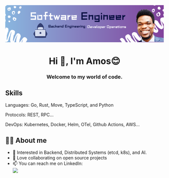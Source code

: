 <div align="center">
<img  alt="nature" src="Software Engineer Banner.png">
</div>

<h1 align="center">Hi 👋, I'm Amos😊  </h1>
<h3 align="center">Welcome to my world of code.</h3>

## Skills 

Languages: Go, Rust, Move, TypeScript, and Python

Protocols: REST, RPC...

DevOps: Kubernetes, Docker, Helm, OTel, Github Actions, AWS...

## 👨‍💻 About me 

- 🔭 Interested in Backend, Distributed Systems (etcd, k8s), and AI. 
- 👯 Love collaborating on open source projects 
- 📫 You can reach me on LinkedIn:\
<a href="https://www.linkedin.com/in/amos-ehiguese-201b33100/"><img src="https://img.shields.io/badge/LinkedIn-0077B5?style=for-the-badge&logo=linkedin&logoColor=white"/></a>


 

